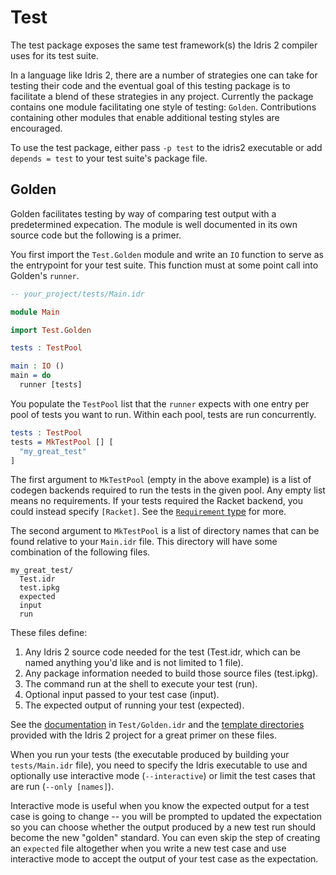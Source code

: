 # Test
The test package exposes the same test framework(s) the Idris 2 compiler uses for its test suite.

In a language like Idris 2, there are a number of strategies one can take for testing their code and the eventual goal of this testing package is to facilitate a blend of these strategies in any project. Currently the package contains one module facilitating one style of testing: `Golden`. Contributions containing other modules that enable additional testing styles are encouraged.

To use the test package, either pass `-p test` to the idris2 executable or add `depends = test` to your test suite's package file.

## Golden
Golden facilitates testing by way of comparing test output with a predetermined expecation. The module is well documented in its own source code but the following is a primer.

You first import the `Test.Golden` module and write an `IO` function to serve as the entrypoint for your test suite. This function must at some point call into Golden's `runner`.
```idris
-- your_project/tests/Main.idr

module Main

import Test.Golden

tests : TestPool

main : IO ()
main = do
  runner [tests]
```

You populate the `TestPool` list that the `runner` expects with one entry per pool of tests you want to run. Within each pool, tests are run concurrently.
```idris
tests : TestPool
tests = MkTestPool [] [
  "my_great_test"
]
```

The first argument to `MkTestPool` (empty in the above example) is a list of codegen backends required to run the tests in the given pool. Any empty list means no requirements. If your tests required the Racket backend, you could instead specify `[Racket]`. See the [`Requirement` type](./Test/Golden.idr#L228) for more.

The second argument to `MkTestPool` is a list of directory names that can be found relative to your `Main.idr` file. This directory will have some combination of the following files.
```Shell
my_great_test/
  Test.idr
  test.ipkg
  expected
  input
  run
```

These files define:
1. Any Idris 2 source code needed for the test (Test.idr, which can be named anything you'd like and is not limited to 1 file).
2. Any package information needed to build those source files (test.ipkg).
3. The command run at the shell to execute your test (run).
4. Optional input passed to your test case (input).
5. The expected output of running your test (expected).

See the [documentation](./Test/Golden.idr#L12) in `Test/Golden.idr` and the [template directories](../../tests/templates) provided with the Idris 2 project for a great primer on these files.

When you run your tests (the executable produced by building your `tests/Main.idr` file), you need to specify the Idris executable to use and optionally use interactive mode (`--interactive`) or limit the test cases that are run (`--only [names]`).

Interactive mode is useful when you know the expected output for a test case is going to change -- you will be prompted to updated the expectation so you can choose whether the output produced by a new test run should become the new "golden" standard.
You can even skip the step of creating an `expected` file altogether when you write a new test case and use interactive mode to accept the output of your test case as the expectation.

